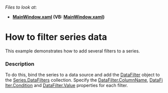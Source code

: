 <!-- default file list -->
*Files to look at*:

* **[MainWindow.xaml](./CS/DataFilter/MainWindow.xaml) (VB: [MainWindow.xaml](./VB/DataFilter/MainWindow.xaml))**
<!-- default file list end -->
# How to filter series data 


This example demonstrates how to add several filters to a series.


<h3>Description</h3>

<p>To do this, bind&nbsp;the&nbsp;series to a data source and add the&nbsp;<a href="https://documentation.devexpress.com/#WPF/clsDevExpressXpfChartsDataFiltertopic">DataFilter</a>&nbsp;object&nbsp;to the&nbsp;<a href="https://documentation.devexpress.com/#WPF/DevExpressXpfChartsSeries_DataFilterstopic">Series.DataFilters</a>&nbsp;collection.&nbsp;Specify&nbsp;the&nbsp;<a href="https://documentation.devexpress.com/#WPF/DevExpressXpfChartsDataFilter_ColumnNametopic">DataFilter.ColumnName</a>,&nbsp;<a href="https://documentation.devexpress.com/#WPF/DevExpressXpfChartsDataFilter_Conditiontopic">DataFilter.Condition</a>&nbsp;and&nbsp;<a href="https://documentation.devexpress.com/#WPF/DevExpressXpfChartsDataFilter_Valuetopic">DataFilter.Value</a>&nbsp;properties for each filter.</p>

<br/>


